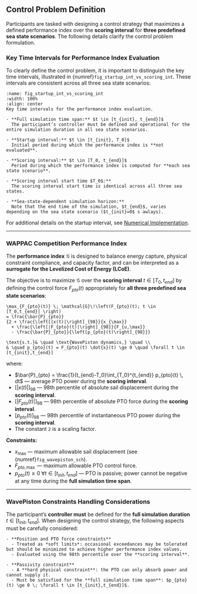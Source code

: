 ## Control Problem Definition

Participants are tasked with designing a control strategy that maximizes a defined performance index over the **scoring interval** for **three predefined sea state scenarios**. The following details clarify the control problem formulation.

### Key Time Intervals for Performance Index Evaluation

To clearly define the control problem, it is important to distinguish the key time intervals, illustrated in {numref}`fig_startup_int_vs_scoring_int`. These intervals are consistent across all three sea state scenarios:

```{figure} ../_static/figures/schematics/startup_int_vs_scoring_int.png
:name: fig_startup_int_vs_scoring_int
:width: 100%
:align: center
Key time intervals for the performance index evaluation.
```

```{important}
- **Full simulation time span:** $t \in [t_{init}, t_{end}]$  
  The participant’s controller must be defined and operational for the entire simulation duration in all sea state scenarios.

- **Startup interval:** $t \in [t_{init}, T_0]$  
  Initial period during which the performance index is **not evaluated**.

- **Scoring interval:** $t \in [T_0, t_{end}]$  
  Period during which the performance index is computed for **each sea state scenario**.

- **Scoring interval start time $T_0$:**  
  The scoring interval start time is identical across all three sea states.
  
- **Sea-state-dependent simulation horizon:**  
  Note that the end time of the simulation, $t_{end}$, varies depending on the sea state scenario ($t_{init}=0$ s awlays).
```

For additional details on the startup interval, see [Numerical Implementation](./numerical_implementation.md).

---

### WAPPAC Competition Performance Index

The **performance index** $\mathcal{G}$ is designed to balance energy capture, physical constraint compliance, and capacity factor, and can be interpreted as a **surrogate for the Levelized Cost of Energy (LCoE)**.

The objective is to maximize $\mathcal{G}$ over the **scoring interval** $t \in [T_0, t_{end}]$ by defining the control force $F_{pto}(t)$ appropriately for **all three predefined sea state scenarios**:

```{math}
\max_{F_{pto}(t)} \; \mathcal{G}\!\left(F_{pto}(t); t \in [T_0,t_{end}] \right) 
= \frac{\bar{P}_{pto}}
{2 + \frac{\left[|x(t)|\right]_{98}}{x_{\max}} 
  + \frac{\left[|F_{pto}(t)|\right]_{98}}{F_{u,\max}} 
  - \frac{\bar{P}_{pto}}{\left[p_{pto}(t)\right]_{98}}}
```
```{math}
\text{s.t.}& \quad \text{WavePiston dynamics,} \quad \\
& \quad p_{pto}(t) = F_{pto}(t) \dot{x}(t) \ge 0 \quad \forall t \in [t_{init},t_{end}]
```

where:

* $\bar{P}_{pto} = \frac{1}{t_{end}-T_0}\int_{T_0}^{t_{end}} p_{pto}(t) \, dt$ — average PTO power during the **scoring interval**.
* $\left[|x(t)|\right]_{98}$ — 98th percentile of absolute sail displacement during the **scoring interval**.
* $\left[|F_{pto}(t)|\right]_{98}$ — 98th percentile of absolute PTO force during the **scoring interval**.
* $[p_{pto}(t)]_{98}$ — 98th percentile of instantaneous PTO power during the **scoring interval**.
* The constant `2` is a scaling factor.

**Constraints:**

* $x_\mathrm{max}$ — maximum allowable sail displacement (see {numref}`fig_wavepiston_sch`).
* $F_{pto,\max}$ — maximum allowable PTO control force.
* $p_{pto}(t) \ge 0 \; \forall t \in [t_{init},t_{end}]$ — PTO is passive; power cannot be negative at any time during the **full simulation time span**.

---

### WavePiston Constraints Handling Considerations

The participant’s **controller must** be defined for the **full simulation duration** $t \in [t_{init}, t_{end}]$. When designing the control strategy, the following aspects must be carefully considered:

```{important}
- **Position and PTO force constraints**  
  - Treated as *soft limits*: occasional exceedances may be tolerated but should be minimized to achieve higher performance index values.  
  - Evaluated using the 98th percentile over the **scoring interval**.

- **Passivity constraint**  
  - A **hard physical constraint**: the PTO can only absorb power and cannot supply it.  
  - Must be satisfied for the **full simulation time span**: $p_{pto}(t) \ge 0 \; \forall t \in [t_{init},t_{end}]$.
```